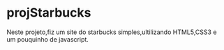 # projStarbucks
Neste projeto,fiz um site do starbucks simples,ultilizando HTML5,CSS3 e um pouquinho de  javascript.
